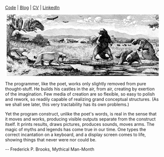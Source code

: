 [Code](https://github.com/jreisinger) | [Blog](https://jreisinger.blogspot.com) | [CV](https://docs.google.com/document/d/1lfF-61ocfg8GP1BD7QY_LyOgiYpQrvQhSMTzmzbdSdg/edit?usp=sharing) | [LinkedIn](https://www.linkedin.com/in/jozefreisinger)

![tar pit](tarpit.jpeg)

The programmer, like the poet, works only slightly removed from pure
thought-stuff. He builds his castles in the air, from air, creating by exertion
of the imagination. Few media of creation are so flexible, so easy to polish
and rework, so readily capable of realizing grand conceptual structures. (As we
shall see later, this very tractability has its own problems.)

Yet the program construct, unlike the poet's words, is real in the sense that
it moves and works, producing visible outputs separate from the construct
itself. It prints results, draws pictures, produces sounds, moves arms. The
magic of myths and legends has come true in our time. One types the correct
incantation on a keyboard, and a display screen comes to life, showing things
that never were nor could be.

-- Frederick P. Brooks, Mythical Man-Month
